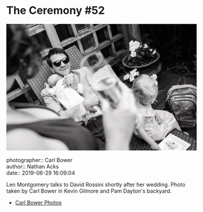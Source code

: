 # The Ceremony #52

![Len Montgomery talks to David Rossini](assets/2019-06-29-set-1-the-ceremony-52.webp)

photographer:: Carl Bower  
author:: Nathan Acks  
date:: 2019-06-29 16:09:04

Len Montgomery talks to David Rossini shortly after her wedding. Photo taken by Carl Bower in Kevin Gilmore and Pam Dayton's backyard.

* [Carl Bower Photos](https://carlbowerphotos.com)
